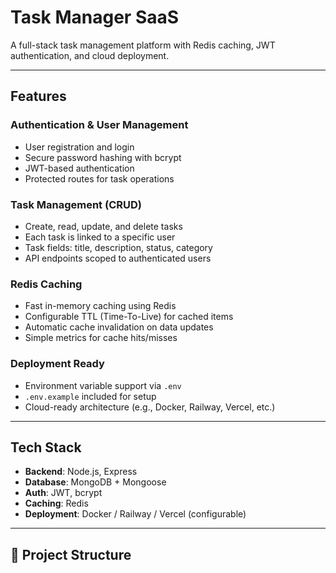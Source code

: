 # Task Manager SaaS

A full-stack task management platform with Redis caching, JWT authentication, and cloud deployment.

---

##  Features

### Authentication & User Management
- User registration and login
- Secure password hashing with bcrypt
- JWT-based authentication
- Protected routes for task operations

### Task Management (CRUD)
- Create, read, update, and delete tasks
- Each task is linked to a specific user
- Task fields: title, description, status, category
- API endpoints scoped to authenticated users

### Redis Caching
- Fast in-memory caching using Redis
- Configurable TTL (Time-To-Live) for cached items
- Automatic cache invalidation on data updates
- Simple metrics for cache hits/misses

### Deployment Ready
- Environment variable support via `.env`
- `.env.example` included for setup
- Cloud-ready architecture (e.g., Docker, Railway, Vercel, etc.)

---

## Tech Stack

- **Backend**: Node.js, Express
- **Database**: MongoDB + Mongoose
- **Auth**: JWT, bcrypt
- **Caching**: Redis
- **Deployment**: Docker / Railway / Vercel (configurable)

---

## 📂 Project Structure

